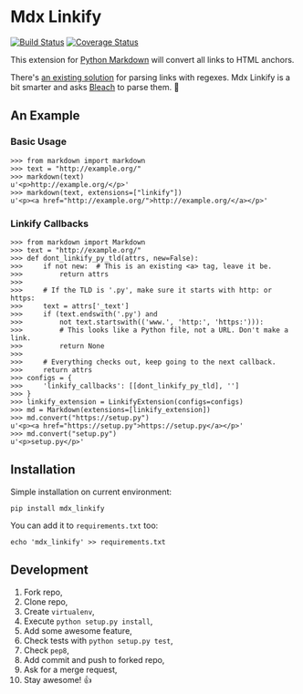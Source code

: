 # Mdx Linkify

[![Build Status](https://travis-ci.org/daGrevis/mdx_linkify.png?branch=master)](https://travis-ci.org/daGrevis/mdx_linkify)
[![Coverage Status](https://coveralls.io/repos/daGrevis/mdx_linkify/badge.png?branch=master)](https://coveralls.io/r/daGrevis/mdx_linkify?branch=master)

This extension for [Python Markdown](https://github.com/waylan/Python-Markdown) will convert all links to HTML anchors.

There's [an existing solution](https://github.com/r0wb0t/markdown-urlize) for parsing links with regexes. Mdx Linkify is a bit smarter and asks [Bleach](https://github.com/jsocol/bleach) to parse them. :clap:

## An Example

### Basic Usage

    >>> from markdown import markdown
    >>> text = "http://example.org/"
    >>> markdown(text)
    u'<p>http://example.org/</p>'
    >>> markdown(text, extensions=["linkify"])
    u'<p><a href="http://example.org/">http://example.org/</a></p>'

### Linkify Callbacks

    >>> from markdown import Markdown
    >>> text = "http://example.org/"
    >>> def dont_linkify_py_tld(attrs, new=False):
    >>>     if not new:  # This is an existing <a> tag, leave it be.
    >>>         return attrs
    >>>
    >>>     # If the TLD is '.py', make sure it starts with http: or https:
    >>>     text = attrs['_text']
    >>>     if (text.endswith('.py') and
    >>>         not text.startswith(('www.', 'http:', 'https:'))):
    >>>         # This looks like a Python file, not a URL. Don't make a link.
    >>>         return None
    >>>
    >>>     # Everything checks out, keep going to the next callback.
    >>>     return attrs
    >>> configs = {
    >>>     'linkify_callbacks': [[dont_linkify_py_tld], '']
    >>> }
    >>> linkify_extension = LinkifyExtension(configs=configs)
    >>> md = Markdown(extensions=[linkify_extension])
    >>> md.convert("https://setup.py")
    u'<p><a href="https://setup.py">https://setup.py</a></p>'
    >>> md.convert("setup.py")
    u'<p>setup.py</p>'

## Installation

Simple installation on current environment:

    pip install mdx_linkify

You can add it to `requirements.txt` too:

    echo 'mdx_linkify' >> requirements.txt

## Development

1. Fork repo,
2. Clone repo,
3. Create `virtualenv`,
4. Execute `python setup.py install`,
5. Add some awesome feature,
6. Check tests with `python setup.py test`,
7. Check `pep8`,
8. Add commit and push to forked repo,
9. Ask for a merge request,
10. Stay awesome! :+1:
